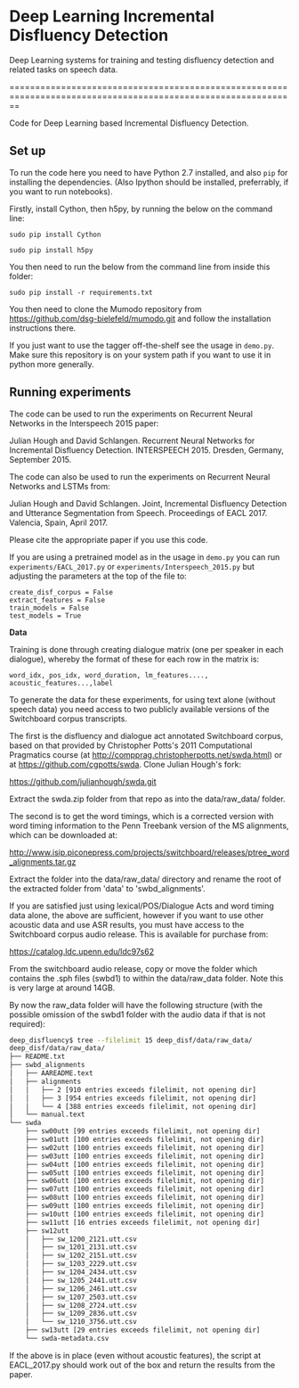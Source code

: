 # Deep Learning Incremental Disfluency Detection

Deep Learning systems for training and testing disfluency detection and related tasks on speech data.

==============================================================================================================

Code for Deep Learning based Incremental Disfluency Detection.

## Set up ##

To run the code here you need to have Python 2.7 installed, and also `pip` for installing the dependencies. (Also Ipython should be installed, preferrably, if you want to run notebooks).

Firstly, install Cython, then h5py, by running the below on the command line:

`sudo pip install Cython`

`sudo pip install h5py`

You then need to run the below from the command line from inside this folder:

`sudo pip install -r requirements.txt`

You then need to clone the Mumodo repository from https://github.com/dsg-bielefeld/mumodo.git and follow the installation instructions there.

If you just want to use the tagger off-the-shelf see the usage in `demo.py`.
Make sure this repository is on your system path if you want to use it in python more generally.

## Running experiments ##

The code can be used to run the experiments on Recurrent Neural Networks in the Interspeech 2015 paper:

Julian Hough and David Schlangen. Recurrent Neural Networks for Incremental Disfluency Detection. INTERSPEECH 2015. Dresden, Germany, September 2015.

The code can also be used to run the experiments on Recurrent Neural Networks and LSTMs from:

Julian Hough and David Schlangen. Joint, Incremental Disfluency Detection and Utterance Segmentation from Speech. Proceedings of EACL 2017. Valencia, Spain, April 2017.

Please cite the appropriate paper if you use this code.

If you are using a pretrained model as in the usage in `demo.py` you can run `experiments/EACL_2017.py` or `experiments/Interspeech_2015.py` but adjusting the parameters at the top of the file to:

```
create_disf_corpus = False
extract_features = False
train_models = False
test_models = True
```
 

**Data**

Training is done through creating dialogue matrix (one per speaker in each dialogue), whereby the format of these for each row in the matrix is:

`word_idx, pos_idx, word_duration, lm_features...., acoustic_features...,label`


To generate the data for these experiments, for using text alone (without speech data) you need access to two publicly available versions of the Switchboard corpus transcripts.

The first is the disfluency and dialogue act annotated Switchboard corpus, based on that provided by Christopher Potts's 2011 Computational Pragmatics course (at http://compprag.christopherpotts.net/swda.html) or at https://github.com/cgpotts/swda. Clone Julian Hough's fork:

https://github.com/julianhough/swda.git

Extract the swda.zip folder from that repo as into the data/raw_data/ folder.

The second is to get the word timings, which is a corrected version with word timing information to the Penn Treebank version of the MS alignments, which can be downloaded at:

http://www.isip.piconepress.com/projects/switchboard/releases/ptree_word_alignments.tar.gz

Extract the folder into the data/raw_data/ directory and rename the root of the extracted folder from 'data' to 'swbd_alignments'. 

If you are satisfied just using lexical/POS/Dialogue Acts and word timing data alone, the above are sufficient, however if you want to use other acoustic data and use ASR results, you must have access to the Switchboard corpus audio release. This is available for purchase from:

https://catalog.ldc.upenn.edu/ldc97s62

From the switchboard audio release, copy or move the folder which contains the .sph files (swbd1) to within the data/raw_data folder. Note this is very large at around 14GB.

By now the raw_data folder will have the following structure (with the possible omission of the swbd1 folder with the audio data if that is not required):

```bash
deep_disfluency$ tree --filelimit 15 deep_disf/data/raw_data/
deep_disf/data/raw_data/
├── README.txt
├── swbd_alignments
│   ├── AAREADME.text
│   ├── alignments
│   │   ├── 2 [910 entries exceeds filelimit, not opening dir]
│   │   ├── 3 [954 entries exceeds filelimit, not opening dir]
│   │   └── 4 [388 entries exceeds filelimit, not opening dir]
│   └── manual.text
└── swda
    ├── sw00utt [99 entries exceeds filelimit, not opening dir]
    ├── sw01utt [100 entries exceeds filelimit, not opening dir]
    ├── sw02utt [100 entries exceeds filelimit, not opening dir]
    ├── sw03utt [100 entries exceeds filelimit, not opening dir]
    ├── sw04utt [100 entries exceeds filelimit, not opening dir]
    ├── sw05utt [100 entries exceeds filelimit, not opening dir]
    ├── sw06utt [100 entries exceeds filelimit, not opening dir]
    ├── sw07utt [100 entries exceeds filelimit, not opening dir]
    ├── sw08utt [100 entries exceeds filelimit, not opening dir]
    ├── sw09utt [100 entries exceeds filelimit, not opening dir]
    ├── sw10utt [100 entries exceeds filelimit, not opening dir]
    ├── sw11utt [16 entries exceeds filelimit, not opening dir]
    ├── sw12utt
    │   ├── sw_1200_2121.utt.csv
    │   ├── sw_1201_2131.utt.csv
    │   ├── sw_1202_2151.utt.csv
    │   ├── sw_1203_2229.utt.csv
    │   ├── sw_1204_2434.utt.csv
    │   ├── sw_1205_2441.utt.csv
    │   ├── sw_1206_2461.utt.csv
    │   ├── sw_1207_2503.utt.csv
    │   ├── sw_1208_2724.utt.csv
    │   ├── sw_1209_2836.utt.csv
    │   └── sw_1210_3756.utt.csv
    ├── sw13utt [29 entries exceeds filelimit, not opening dir]
    └── swda-metadata.csv
```

If the above is in place (even without acoustic features), the script at EACL_2017.py should work out of the box and return the results from the paper.














